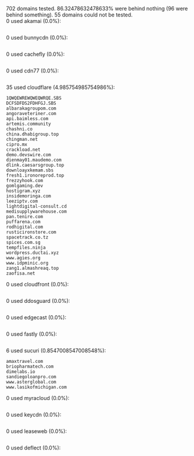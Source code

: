 702 domains tested. 86.32478632478633% were behind nothing (96 were behind something). 55 domains could not be tested.<br>
0 used akamai (0.0%):
```

```

0 used bunnycdn (0.0%):
```

```

0 used cachefly (0.0%):
```

```

0 used cdn77 (0.0%):
```

```

35 used cloudflare (4.985754985754986%):
```
1QWQEWREWQWEQWRQE.SBS
DCFSDFDS2FDHFGJ.SBS
albarakagroupom.com
angoraveteriner.com
api.baimless.com
artemis.community
chashni.co
china.dhabigroup.top
chingman.net
cipro.mx
crackload.net
demo.devswire.com
dienmay01.maudemo.com
dlink.caesarsgroup.top
downloayxkemam.sbs
fresh1.ironoreprod.top
frezzyhook.com
gomlgaming.dev
hostigram.xyz
insidemoringa.com
leeziptv.com
lightdigital-consult.cd
medisupplywarehouse.com
pan.tenire.com
puffarena.com
rodhigital.com
rusticironstore.com
spacetrack.co.tz
spices.com.sg
tempfiles.ninja
wordpress.ductai.xyz
www.agies.org
www.idpminic.org
zang1.almashreaq.top
zaofisa.net
```

0 used cloudfront (0.0%):
```

```

0 used ddosguard (0.0%):
```

```

0 used edgecast (0.0%):
```

```

0 used fastly (0.0%):
```

```

6 used sucuri (0.8547008547008548%):
```
amaxtravel.com
briopharmatech.com
dimelabs.io
sandiegoloanpro.com
www.asterglobal.com
www.lasikofmichigan.com
```

0 used myracloud (0.0%):
```

```

0 used keycdn (0.0%):
```

```

0 used leaseweb (0.0%):
```

```

0 used deflect (0.0%):
```

```
